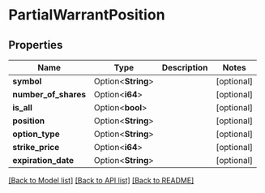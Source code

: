 # PartialWarrantPosition

## Properties

Name | Type | Description | Notes
------------ | ------------- | ------------- | -------------
**symbol** | Option<**String**> |  | [optional]
**number_of_shares** | Option<**i64**> |  | [optional]
**is_all** | Option<**bool**> |  | [optional]
**position** | Option<**String**> |  | [optional]
**option_type** | Option<**String**> |  | [optional]
**strike_price** | Option<**i64**> |  | [optional]
**expiration_date** | Option<**String**> |  | [optional]

[[Back to Model list]](../README.md#documentation-for-models) [[Back to API list]](../README.md#documentation-for-api-endpoints) [[Back to README]](../README.md)


